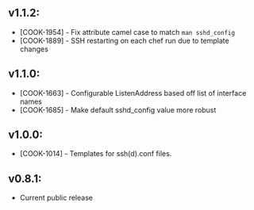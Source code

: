 ## v1.1.2:

* [COOK-1954] - Fix attribute camel case to match `man sshd_config`
* [COOK-1889] - SSH restarting on each chef run due to template
  changes

## v1.1.0:

* [COOK-1663] - Configurable ListenAddress based off list of interface
  names
* [COOK-1685] - Make default sshd_config value more robust

## v1.0.0:

* [COOK-1014] - Templates for ssh(d).conf files.

## v0.8.1:

* Current public release
